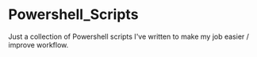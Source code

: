 # Powershell_Scripts

Just a collection of Powershell scripts I've written to make my job easier / improve workflow. 
